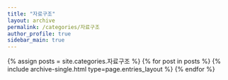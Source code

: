 ```yaml
---
title: "자료구조"
layout: archive
permalink: /categories/자료구조
author_profile: true
sidebar_main: true
---
```



{% assign posts = site.categories.자료구조 %}
{% for post in posts %} {% include archive-single.html type=page.entries_layout %} {% endfor %}